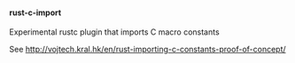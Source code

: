 #### rust-c-import
Experimental rustc plugin that imports C macro constants

See http://vojtech.kral.hk/en/rust-importing-c-constants-proof-of-concept/
